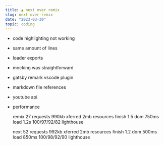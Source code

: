 ```yaml
---
title: ▲ next over remix
slug: next-over-remix
date: "2023-03-30"
topic: coding
---
```


-   code highlighting not working
-   same amount of lines
-   loader exports
-   mocking was straightforward
-   gatsby remark vscode plugin
-   markdown file references
-   youtube api
-   performance

    remix
    27 requests
    990kb xferred
    2mb resources
    finish 1.5
    dom 750ms
    load 1.2s
    100/97/92/82 lighthouse

    next
    52 requests
    992kb xferred
    2mb resources
    finish 1.2
    dom 500ms
    load 850ms
    100/98/92/90 lighthouse

[pull-request]: https://github.com/bradgarropy/bradgarropy.com/pull/353
[remix]: https://remix.run
[next]: https://nextjs.org
[vercel-files]: https://www.themosaad.com/blog/loading-static-file-remix-vercel
